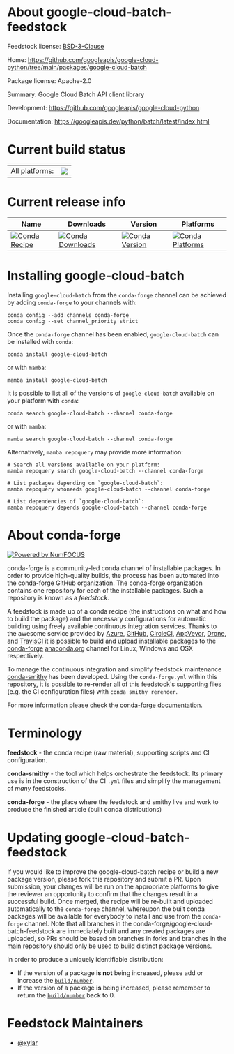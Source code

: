 About google-cloud-batch-feedstock
==================================

Feedstock license: [BSD-3-Clause](https://github.com/conda-forge/google-cloud-batch-feedstock/blob/main/LICENSE.txt)

Home: https://github.com/googleapis/google-cloud-python/tree/main/packages/google-cloud-batch

Package license: Apache-2.0

Summary: Google Cloud Batch API client library

Development: https://github.com/googleapis/google-cloud-python

Documentation: https://googleapis.dev/python/batch/latest/index.html

Current build status
====================


<table><tr><td>All platforms:</td>
    <td>
      <a href="https://dev.azure.com/conda-forge/feedstock-builds/_build/latest?definitionId=20227&branchName=main">
        <img src="https://dev.azure.com/conda-forge/feedstock-builds/_apis/build/status/google-cloud-batch-feedstock?branchName=main">
      </a>
    </td>
  </tr>
</table>

Current release info
====================

| Name | Downloads | Version | Platforms |
| --- | --- | --- | --- |
| [![Conda Recipe](https://img.shields.io/badge/recipe-google--cloud--batch-green.svg)](https://anaconda.org/conda-forge/google-cloud-batch) | [![Conda Downloads](https://img.shields.io/conda/dn/conda-forge/google-cloud-batch.svg)](https://anaconda.org/conda-forge/google-cloud-batch) | [![Conda Version](https://img.shields.io/conda/vn/conda-forge/google-cloud-batch.svg)](https://anaconda.org/conda-forge/google-cloud-batch) | [![Conda Platforms](https://img.shields.io/conda/pn/conda-forge/google-cloud-batch.svg)](https://anaconda.org/conda-forge/google-cloud-batch) |

Installing google-cloud-batch
=============================

Installing `google-cloud-batch` from the `conda-forge` channel can be achieved by adding `conda-forge` to your channels with:

```
conda config --add channels conda-forge
conda config --set channel_priority strict
```

Once the `conda-forge` channel has been enabled, `google-cloud-batch` can be installed with `conda`:

```
conda install google-cloud-batch
```

or with `mamba`:

```
mamba install google-cloud-batch
```

It is possible to list all of the versions of `google-cloud-batch` available on your platform with `conda`:

```
conda search google-cloud-batch --channel conda-forge
```

or with `mamba`:

```
mamba search google-cloud-batch --channel conda-forge
```

Alternatively, `mamba repoquery` may provide more information:

```
# Search all versions available on your platform:
mamba repoquery search google-cloud-batch --channel conda-forge

# List packages depending on `google-cloud-batch`:
mamba repoquery whoneeds google-cloud-batch --channel conda-forge

# List dependencies of `google-cloud-batch`:
mamba repoquery depends google-cloud-batch --channel conda-forge
```


About conda-forge
=================

[![Powered by
NumFOCUS](https://img.shields.io/badge/powered%20by-NumFOCUS-orange.svg?style=flat&colorA=E1523D&colorB=007D8A)](https://numfocus.org)

conda-forge is a community-led conda channel of installable packages.
In order to provide high-quality builds, the process has been automated into the
conda-forge GitHub organization. The conda-forge organization contains one repository
for each of the installable packages. Such a repository is known as a *feedstock*.

A feedstock is made up of a conda recipe (the instructions on what and how to build
the package) and the necessary configurations for automatic building using freely
available continuous integration services. Thanks to the awesome service provided by
[Azure](https://azure.microsoft.com/en-us/services/devops/), [GitHub](https://github.com/),
[CircleCI](https://circleci.com/), [AppVeyor](https://www.appveyor.com/),
[Drone](https://cloud.drone.io/welcome), and [TravisCI](https://travis-ci.com/)
it is possible to build and upload installable packages to the
[conda-forge](https://anaconda.org/conda-forge) [anaconda.org](https://anaconda.org/)
channel for Linux, Windows and OSX respectively.

To manage the continuous integration and simplify feedstock maintenance
[conda-smithy](https://github.com/conda-forge/conda-smithy) has been developed.
Using the ``conda-forge.yml`` within this repository, it is possible to re-render all of
this feedstock's supporting files (e.g. the CI configuration files) with ``conda smithy rerender``.

For more information please check the [conda-forge documentation](https://conda-forge.org/docs/).

Terminology
===========

**feedstock** - the conda recipe (raw material), supporting scripts and CI configuration.

**conda-smithy** - the tool which helps orchestrate the feedstock.
                   Its primary use is in the construction of the CI ``.yml`` files
                   and simplify the management of *many* feedstocks.

**conda-forge** - the place where the feedstock and smithy live and work to
                  produce the finished article (built conda distributions)


Updating google-cloud-batch-feedstock
=====================================

If you would like to improve the google-cloud-batch recipe or build a new
package version, please fork this repository and submit a PR. Upon submission,
your changes will be run on the appropriate platforms to give the reviewer an
opportunity to confirm that the changes result in a successful build. Once
merged, the recipe will be re-built and uploaded automatically to the
`conda-forge` channel, whereupon the built conda packages will be available for
everybody to install and use from the `conda-forge` channel.
Note that all branches in the conda-forge/google-cloud-batch-feedstock are
immediately built and any created packages are uploaded, so PRs should be based
on branches in forks and branches in the main repository should only be used to
build distinct package versions.

In order to produce a uniquely identifiable distribution:
 * If the version of a package **is not** being increased, please add or increase
   the [``build/number``](https://docs.conda.io/projects/conda-build/en/latest/resources/define-metadata.html#build-number-and-string).
 * If the version of a package **is** being increased, please remember to return
   the [``build/number``](https://docs.conda.io/projects/conda-build/en/latest/resources/define-metadata.html#build-number-and-string)
   back to 0.

Feedstock Maintainers
=====================

* [@xylar](https://github.com/xylar/)

